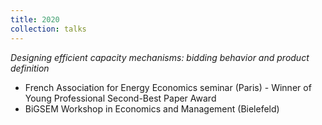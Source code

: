 ```yaml
---
title: 2020
collection: talks
---
```


<i> Designing efficient capacity mechanisms: bidding behavior and product definition </i>

  * French Association for Energy Economics seminar (Paris) - Winner of Young Professional Second-Best Paper Award
  * BiGSEM Workshop in Economics and Management (Bielefeld)


